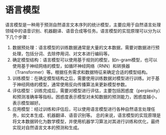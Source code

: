 # 语言模型

语言模型是一种用于预测自然语言文本序列的统计模型，主要应用于自然语言处理领域中的语音识别、机器翻译、语音合成等任务。语言模型的实现原理可以分为以下几个步骤：  
1. 数据预处理：语言模型的训练数据通常是大量的文本数据，需要对数据进行预处理，包括分词、去除停用词、对文本进行编码等。
2. 确定模型结构：语言模型可以使用基于规则的模型，如n-gram模型，也可以使用基于神经网络的模型，如循环神经网络（RNN）和转换器（Transformer）等。根据任务需求和数据特征来确定合适的模型结构。
3. 训练模型：在确定模型结构之后，需要使用训练数据对模型进行训练。对于基于神经网络的模型，通常使用反向传播算法来更新模型参数。
4. 评估模型：训练完成后，需要对模型进行评估，主要包括困惑度（perplexity）和预测准确率等指标。困惑度表示模型对未知数据的预测能力，困惑度越小，表示模型越好。
5. 应用模型：经过训练和评估后，可以使用语言模型进行各种自然语言处理任务，如文本生成、机器翻译、语音识别等。
总的来说，语言模型的实现原理是将文本数据转化为数学模型，并使用机器学习算法对其进行训练和优化，最终实现对自然语言文本的预测和生成。

